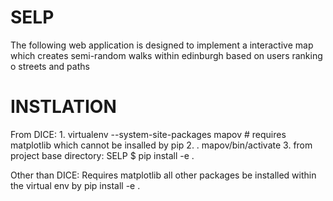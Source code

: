 SELP
====
The following web application is designed 
to implement a interactive map which creates semi-random walks
within edinburgh based on users ranking o streets and paths

INSTLATION
====
From DICE:
	1. virtualenv --system-site-packages mapov # requires matplotlib which cannot be insalled by pip
	2. . mapov/bin/activate
	3. from project base directory:
				SELP $ pip install -e . 

Other than DICE:
	Requires matplotlib
	all other packages be installed within the virtual env by
	pip install -e .
